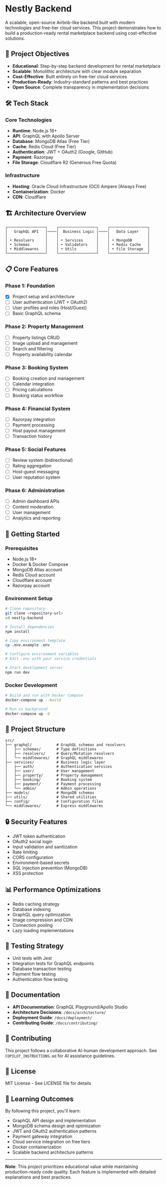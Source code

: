 # Nestly Backend

A scalable, open-source Airbnb-like backend built with modern technologies and free-tier cloud services. This project demonstrates how to build a production-ready rental marketplace backend using cost-effective solutions.

## 🎯 Project Objectives

- **Educational**: Step-by-step backend development for rental marketplace
- **Scalable**: Monolithic architecture with clear module separation
- **Cost-Effective**: Built entirely on free-tier cloud services
- **Production-Ready**: Industry-standard patterns and best practices
- **Open Source**: Complete transparency in implementation decisions

## 🛠️ Tech Stack

### Core Technologies

- **Runtime**: Node.js 18+
- **API**: GraphQL with Apollo Server
- **Database**: MongoDB Atlas (Free Tier)
- **Cache**: Redis Cloud (Free Tier)
- **Authentication**: JWT + OAuth2 (Google, GitHub)
- **Payment**: Razorpay
- **File Storage**: Cloudflare R2 (Generous Free Quota)

### Infrastructure

- **Hosting**: Oracle Cloud Infrastructure (OCI) Ampere (Always Free)
- **Containerization**: Docker
- **CDN**: Cloudflare

## 🏗️ Architecture Overview

```
┌─────────────────┐    ┌─────────────────┐    ┌─────────────────┐
│   GraphQL API   │────│  Business Logic │────│   Data Layer    │
│                 │    │                 │    │                 │
│ • Resolvers     │    │ • Services      │    │ • MongoDB       │
│ • Schemas       │    │ • Validators    │    │ • Redis Cache   │
│ • Middlewares   │    │ • Utils         │    │ • File Storage  │
└─────────────────┘    └─────────────────┘    └─────────────────┘
```

## 📋 Core Features

### Phase 1: Foundation

- [x] Project setup and architecture
- [ ] User authentication (JWT + OAuth2)
- [ ] User profiles and roles (Host/Guest)
- [ ] Basic GraphQL schema

### Phase 2: Property Management

- [ ] Property listings CRUD
- [ ] Image upload and management
- [ ] Search and filtering
- [ ] Property availability calendar

### Phase 3: Booking System

- [ ] Booking creation and management
- [ ] Calendar integration
- [ ] Pricing calculations
- [ ] Booking status workflow

### Phase 4: Financial System

- [ ] Razorpay integration
- [ ] Payment processing
- [ ] Host payout management
- [ ] Transaction history

### Phase 5: Social Features

- [ ] Review system (bidirectional)
- [ ] Rating aggregation
- [ ] Host-guest messaging
- [ ] User reputation system

### Phase 6: Administration

- [ ] Admin dashboard APIs
- [ ] Content moderation
- [ ] User management
- [ ] Analytics and reporting

## 🚀 Getting Started

### Prerequisites

- Node.js 18+
- Docker & Docker Compose
- MongoDB Atlas account
- Redis Cloud account
- Cloudflare account
- Razorpay account

### Environment Setup

```bash
# Clone repository
git clone <repository-url>
cd nestly-backend

# Install dependencies
npm install

# Copy environment template
cp .env.example .env

# Configure environment variables
# Edit .env with your service credentials

# Start development server
npm run dev
```

### Docker Development

```bash
# Build and run with Docker Compose
docker-compose up --build

# Run in background
docker-compose up -d
```

## 📁 Project Structure

```
src/
├── graphql/           # GraphQL schemas and resolvers
│   ├── schemas/       # Type definitions
│   ├── resolvers/     # Query/Mutation resolvers
│   └── middlewares/   # GraphQL middlewares
├── services/          # Business logic layer
│   ├── auth/          # Authentication services
│   ├── user/          # User management
│   ├── property/      # Property management
│   ├── booking/       # Booking system
│   ├── payment/       # Payment processing
│   └── admin/         # Admin operations
├── models/            # MongoDB schemas
├── utils/             # Shared utilities
├── config/            # Configuration files
└── middlewares/       # Express middlewares
```

## 🔒 Security Features

- JWT token authentication
- OAuth2 social login
- Input validation and sanitization
- Rate limiting
- CORS configuration
- Environment-based secrets
- SQL injection prevention (MongoDB)
- XSS protection

## 📊 Performance Optimizations

- Redis caching strategy
- Database indexing
- GraphQL query optimization
- Image compression and CDN
- Connection pooling
- Lazy loading implementations

## 🧪 Testing Strategy

- Unit tests with Jest
- Integration tests for GraphQL endpoints
- Database transaction testing
- Payment flow testing
- Authentication flow testing

## 📖 Documentation

- **API Documentation**: GraphQL Playground/Apollo Studio
- **Architecture Decisions**: `/docs/architecture/`
- **Deployment Guide**: `/docs/deployment/`
- **Contributing Guide**: `/docs/contributing/`

## 🤝 Contributing

This project follows a collaborative AI-human development approach. See `COPILOT_INSTRUCTIONS.md` for AI assistance guidelines.

## 📄 License

MIT License - See LICENSE file for details

## 🌟 Learning Outcomes

By following this project, you'll learn:

- GraphQL API design and implementation
- MongoDB schema design and optimization
- JWT and OAuth2 authentication patterns
- Payment gateway integration
- Cloud service integration on free tiers
- Docker containerization
- Scalable backend architecture patterns

---

**Note**: This project prioritizes educational value while maintaining production-ready code quality. Each feature is implemented with detailed explanations and best practices.
